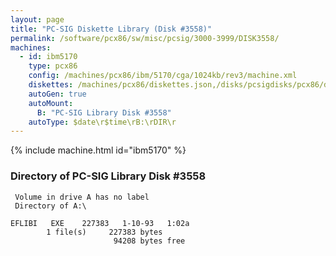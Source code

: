 ```yaml
---
layout: page
title: "PC-SIG Diskette Library (Disk #3558)"
permalink: /software/pcx86/sw/misc/pcsig/3000-3999/DISK3558/
machines:
  - id: ibm5170
    type: pcx86
    config: /machines/pcx86/ibm/5170/cga/1024kb/rev3/machine.xml
    diskettes: /machines/pcx86/diskettes.json,/disks/pcsigdisks/pcx86/diskettes.json
    autoGen: true
    autoMount:
      B: "PC-SIG Library Disk #3558"
    autoType: $date\r$time\rB:\rDIR\r
---
```


{% include machine.html id="ibm5170" %}

### Directory of PC-SIG Library Disk #3558

     Volume in drive A has no label
     Directory of A:\

    EFLIBI   EXE    227383   1-10-93   1:02a
            1 file(s)     227383 bytes
                           94208 bytes free
